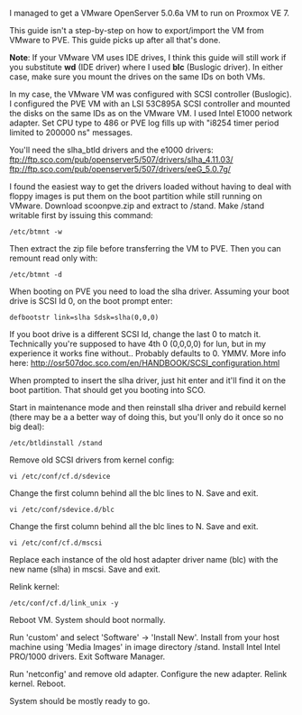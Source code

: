 I managed to get a VMware OpenServer 5.0.6a VM to run on Proxmox VE 7.

This guide isn't a step-by-step on how to export/import the VM from VMware to PVE. This guide picks up after all that's done.

**Note**: If your VMware VM uses IDE drives, I think this guide will still work if you substitute **wd** (IDE driver) where I used **blc** (Buslogic driver). In either case, make sure you mount the drives on the same IDs on both VMs.

In my case, the VMware VM was configured with SCSI controller (Buslogic). I configured the PVE VM with an LSI 53C895A SCSI controller and mounted the disks on the same IDs as on the VMware VM. I used Intel E1000 network adapter. Set CPU type to 486 or PVE log fills up with "i8254 timer period limited to 200000 ns" messages.

You'll need the slha_btld drivers and the e1000 drivers:
    ftp://ftp.sco.com/pub/openserver5/507/drivers/slha_4.11.03/
    ftp://ftp.sco.com/pub/openserver5/507/drivers/eeG_5.0.7g/

I found the easiest way to get the drivers loaded without having to deal with floppy images is put them on the boot partition while still running on VMware. Download scoonpve.zip and extract to /stand. Make /stand writable first by issuing this command:

    /etc/btmnt -w    

Then extract the zip file before transferring the VM to PVE. Then you can remount read only with:

    /etc/btmnt -d

When booting on PVE you need to load the slha driver. Assuming your boot drive is SCSI Id 0, on the boot prompt enter:

    defbootstr link=slha Sdsk=slha(0,0,0)

If you boot drive is a different SCSI Id, change the last 0 to match it. Technically you're supposed to have 4th 0 (0,0,0,0) for lun, but in my experience it works fine without.. Probably defaults to 0. YMMV.
More info here: http://osr507doc.sco.com/en/HANDBOOK/SCSI_configuration.html

When prompted to insert the slha driver, just hit enter and it'll find it on the boot partition. That should get you booting into SCO. 

Start in maintenance mode and then reinstall slha driver and rebuild kernel (there may be a a better way of doing this, but you'll only do it once so no big deal):

    /etc/btldinstall /stand

Remove old SCSI drivers from kernel config:

    vi /etc/conf/cf.d/sdevice

Change the first column behind all the blc lines to N. Save and exit.

    vi /etc/conf/sdevice.d/blc

Change the first column behind all the blc lines to N. Save and exit.

    vi /etc/conf/cf.d/mscsi

Replace each instance of the old host adapter driver name (blc) with the new name (slha) in mscsi. Save and exit.

Relink kernel:

    /etc/conf/cf.d/link_unix -y

Reboot VM. System should boot normally.

Run 'custom' and select 'Software' → 'Install New'.
Install from your host machine using 'Media Images' in image directory /stand.
Install Intel Intel PRO/1000 drivers.
Exit Software Manager.

Run 'netconfig' and remove old adapter. Configure the new adapter.  Relink kernel. Reboot.

System should be mostly ready to go. 
